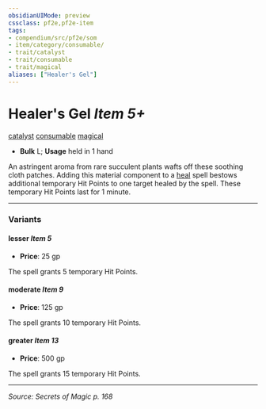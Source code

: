 ```yaml
---
obsidianUIMode: preview
cssclass: pf2e,pf2e-item
tags:
- compendium/src/pf2e/som
- item/category/consumable/
- trait/catalyst
- trait/consumable
- trait/magical
aliases: ["Healer's Gel"]
---
```

# Healer's Gel *Item 5+*  
[catalyst](rules/traits/catalyst-som.md "Catalyst Item Trait")  [consumable](rules/traits/consumable.md "Consumable Item Trait")  [magical](rules/traits/magical.md "Magical Item Trait")  

- **Bulk** L; **Usage** held in 1 hand

An astringent aroma from rare succulent plants wafts off these soothing cloth patches. Adding this material component to a [heal](compendium/spells/heal.md) spell bestows additional temporary Hit Points to one target healed by the spell. These temporary Hit Points last for 1 minute.

---

### Variants

#### lesser *Item 5*

- **Price**: 25 gp

The spell grants 5 temporary Hit Points.

#### moderate *Item 9*

- **Price**: 125 gp

The spell grants 10 temporary Hit Points.

#### greater *Item 13*

- **Price**: 500 gp

The spell grants 15 temporary Hit Points.

---
*Source: Secrets of Magic p. 168*